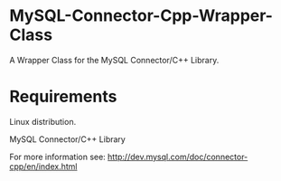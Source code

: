 MySQL-Connector-Cpp-Wrapper-Class
=================================

A Wrapper Class for the MySQL Connector/C++ Library.

Requirements
=================================

Linux distribution.

MySQL Connector/C++ Library

For more information see: http://dev.mysql.com/doc/connector-cpp/en/index.html
